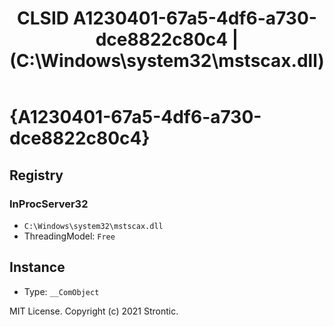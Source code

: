 ﻿---
title: "CLSID A1230401-67a5-4df6-a730-dce8822c80c4 | (C:\\Windows\\system32\\mstscax.dll)"
excerpt: What is COM-Object CLSID A1230401-67a5-4df6-a730-dce8822c80c4?
---

# {A1230401-67a5-4df6-a730-dce8822c80c4}


## Registry


### InProcServer32

* `C:\Windows\system32\mstscax.dll`
* ThreadingModel: `Free`

## Instance

* Type: `__ComObject`

MIT License. Copyright (c) 2021 Strontic.



